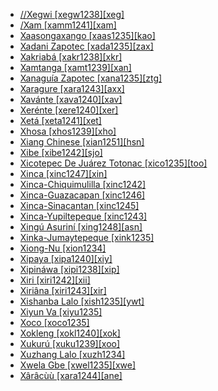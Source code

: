 - [//Xegwi [xegw1238][xeg]](tree/tuuu1241/kwii1241/east2867/xegw1238/md.ini)
- [/Xam [xamm1241][xam]](tree/tuuu1241/kwii1241/xamm1241/md.ini)
- [Xaasongaxango [xaas1235][kao]](tree/mand1469/west2780/mand1431/cent2047/mand1432/mand1433/mand1434/mand1435/west2499/xaso1239/xaas1235/md.ini)
- [Xadani Zapotec [xada1235][zax]](tree/otom1299/east2557/popo1292/zapo1436/zapo1437/nucl1765/core1259/cent2146/sout3003/xada1235/md.ini)
- [Xakriabá [xakr1238][xkr]](tree/nucl1710/jeee1236/jece1235/xakr1238/md.ini)
- [Xamtanga [xamt1239][xan]](tree/afro1255/cush1243/cent2193/nort3158/nort3163/xamt1239/md.ini)
- [Xanaguía Zapotec [xana1235][ztg]](tree/otom1299/east2557/popo1292/zapo1436/zapo1437/nucl1765/core1259/cent2146/sout3003/xana1235/md.ini)
- [Xaragure [xara1243][axx]](tree/aust1307/mala1545/cent2237/east2712/ocea1241/sout3173/newc1243/main1286/sout3313/mids1246/xara1243/md.ini)
- [Xavánte [xava1240][xav]](tree/nucl1710/jeee1236/jece1235/xava1240/md.ini)
- [Xerénte [xere1240][xer]](tree/nucl1710/jeee1236/jece1235/xere1240/md.ini)
- [Xetá [xeta1241][xet]](tree/tupi1275/mawe1252/awet1245/tupi1276/sout3271/tupi1277/xeta1241/md.ini)
- [Xhosa [xhos1239][xho]](tree/atla1278/volt1241/benu1247/bant1294/sout3152/narr1281/east2731/sout3180/ngun1275/ngun1276/ngun1267/zulu1251/xhos1239/md.ini)
- [Xiang Chinese [xian1251][hsn]](tree/sino1245/sini1245/clas1255/midd1354/xian1251/md.ini)
- [Xibe [xibe1242][sjo]](tree/tung1282/manc1250/manc1251/xibe1242/md.ini)
- [Xicotepec De Juárez Totonac [xico1235][too]](tree/toto1251/toto1252/cent1397/nort3265/xico1235/md.ini)
- [Xinca [xinc1247][xin]](tree/book1242/xinc1247/md.ini)
- [Xinca-Chiquimulilla [xinc1242]](tree/xinc1237/xinc1244/xinc1242/md.ini)
- [Xinca-Guazacapan [xinc1246]](tree/xinc1237/xinc1246/md.ini)
- [Xinca-Sinacantan [xinc1245]](tree/xinc1237/unun9938/xinc1245/md.ini)
- [Xinca-Yupiltepeque [xinc1243]](tree/xinc1237/xinc1243/md.ini)
- [Xingú Asuriní [xing1248][asn]](tree/tupi1275/mawe1252/awet1245/tupi1276/subg1264/xing1248/md.ini)
- [Xinka-Jumaytepeque [xink1235]](tree/xinc1237/xinc1244/xink1235/md.ini)
- [Xiong-Nu [xion1234]](tree/uncl1493/xion1234/md.ini)
- [Xipaya [xipa1240][xiy]](tree/tupi1275/yuru1262/xipa1240/md.ini)
- [Xipináwa [xipi1238][xip]](tree/unat1236/pano1260/xipi1238/md.ini)
- [Xiri [xiri1242][xii]](tree/khoe1240/khoe1241/khoe1242/sout3214/xiri1242/md.ini)
- [Xiriâna [xiri1243][xir]](tree/araw1281/negr1239/bahu1238/xiri1243/md.ini)
- [Xishanba Lalo [xish1235][ywt]](tree/sino1245/burm1265/lolo1265/lolo1267/nili1235/liso1234/nucl1734/lisu1252/lalu1234/lalo1240/grea1292/core1258/cent2297/xish1235/md.ini)
- [Xiyun Va [xiyu1235]](tree/aust1305/khas1273/pala1352/east2331/waic1245/wala1271/waaa1245/xiyu1235/md.ini)
- [Xoco [xoco1235]](tree/uncl1493/xoco1235/md.ini)
- [Xokleng [xokl1240][xok]](tree/nucl1710/jeee1236/jeme1246/kain1270/xokl1240/md.ini)
- [Xukurú [xuku1239][xoo]](tree/xuku1239/md.ini)
- [Xuzhang Lalo [xuzh1234]](tree/sino1245/burm1265/lolo1265/lolo1267/nili1235/liso1234/nucl1734/lisu1252/lalu1234/lalo1240/grea1292/xuzh1234/md.ini)
- [Xwela Gbe [xwel1235][xwe]](tree/atla1278/volt1241/kwav1236/gbee1241/east2711/west2934/xwel1235/md.ini)
- [Xârâcùù [xara1244][ane]](tree/aust1307/mala1545/cent2237/east2712/ocea1241/sout3173/newc1243/main1286/sout3313/mids1246/xara1244/md.ini)
